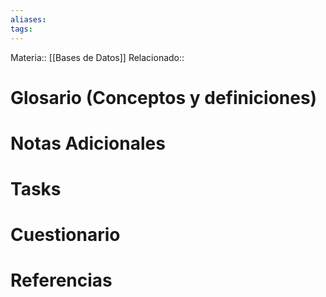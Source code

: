 ```yaml
---
aliases: 
tags:
---
```

Materia:: [[Bases de Datos]]
Relacionado:: 



# Glosario (Conceptos y definiciones)

# Notas Adicionales

# Tasks

# Cuestionario

# Referencias 

